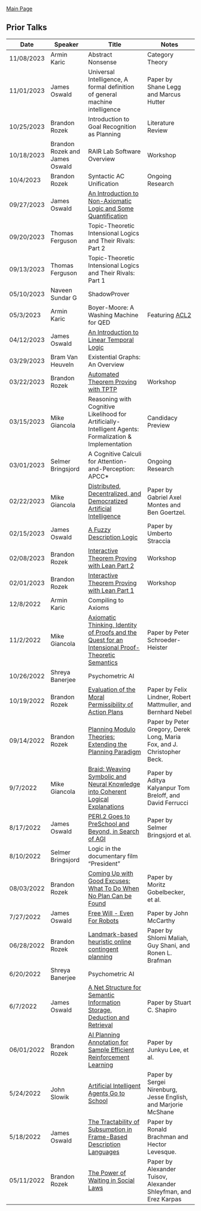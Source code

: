 [Main Page](/logic-group/)

## Prior Talks

| Date | Speaker | Title | Notes |
| ------------------------------------------------------------ | ---- | ---- | ------------------------------------------------------------ |
| 11/08/2023 | Armin Karic | Abstract Nonsense | Category Theory |
| 11/01/2023 | James Oswald | Universal Intelligence, A formal definition of general machine intelligence | Paper by Shane Legg and Marcus Hutter |
| 10/25/2023 | Brandon Rozek | Introduction to Goal Recognition as Planning | Literature Review |
| 10/18/2023 | Brandon Rozek and James Oswald | RAIR Lab Software Overview | Workshop |
| 10/4/2023 | Brandon Rozek | Syntactic AC Unification | Ongoing Research |
| 09/27/2023 | James Oswald | [An Introduction to Non-Axiomatic Logic and Some Quantification](https://docs.google.com/presentation/d/1220Cr_vSXYqjmgbsmLv0fBPKzhzGzioqNhbmU9vP0SE/edit?usp=sharing) |      |
| 09/20/2023 | Thomas Ferguson | Topic-Theoretic Intensional Logics and Their Rivals: Part 2 |  |
| 09/13/2023 | Thomas Ferguson | Topic-Theoretic Intensional Logics and Their Rivals: Part 1 |      |
| 05/10/2023 | Naveen Sundar G | ShadowProver |      |
| 05/3/2023 | Armin Karic | Boyer-Moore: A Washing Machine for QED | Featuring [ACL2](https://en.wikipedia.org/wiki/ACL2) |
| 04/12/2023 | James Oswald | [An Introduction to Linear Temporal Logic](https://github.com/James-Oswald/linear_temporal_logic) |      |
| 03/29/2023 | Bram Van Heuveln | Existential Graphs: An Overview |      |
| 03/22/2023 | Brandon Rozek | [Automated Theorem Proving with TPTP](https://github.com/Brandon-Rozek/TPTP-Examples) | Workshop |
| 03/15/2023 | Mike Giancola | Reasoning with Cognitive Likelihood for Artificially-Intelligent Agents: Formalization & Implementation | Candidacy Preview |
| 03/01/2023 | Selmer Bringsjord | A Cognitive Calculi for Attention-and-Perception: APCC* | Ongoing Research |
| 02/22/2023 | Mike Giancola | [Distributed, Decentralized, and Democratized Artificial Intelligence](https://www.sciencedirect.com/science/article/pii/S0040162518302920) | Paper by Gabriel Axel Montes and Ben Goertzel. |
| 02/15/2023 | James Oswald | [A Fuzzy Description Logic](http://www.umbertostraccia.it/cs/download/papers/AAAI98/AAAI98.pdf) | Paper by Umberto Straccia |
| 02/08/2023 | Brandon Rozek | [Interactive Theorem Proving with Lean Part 2](https://brandonrozek.com/blog/lean3-tutorial) | Workshop |
| 02/01/2023 | Brandon Rozek | [Interactive Theorem Proving with Lean Part 1](https://brandonrozek.com/blog/lean3-tutorial) | Workshop |
| 12/8/2022 | Armin Karic | Compiling to Axioms |      |
| 11/2/2022 | Mike Giancola | [Axiomatic Thinking, Identity of Proofs and the Quest for an Intensional Proof-Theoretic Semantics](https://link.springer.com/chapter/10.1007/978-3-030-77657-2_8) | Paper by Peter Schroeder-Heister |
| 10/26/2022 | Shreya Banerjee | Psychometric AI |  |
| 10/19/2022 | Brandon Rozek | [Evaluation of the Moral Permissibility of Action Plans](https://gki.informatik.uni-freiburg.de/papers/lindner-etal-aij2020.pdf) | Paper by Felix Lindner, Robert Mattmuller, and Bernhard Nebel |
| 09/14/2022 | Brandon Rozek | [Planning Modulo Theories: Extending the Planning Paradigm](https://www.aaai.org/ocs/index.php/ICAPS/ICAPS12/paper/viewFile/4693/4715) | Paper by Peter Gregory, Derek Long, Maria Fox, and J. Christopher Beck. |
| 9/7/2022 | Mike Giancola | [Braid: Weaving Symbolic and Neural Knowledge into Coherent Logical Explanations](https://ojs.aaai.org/index.php/AAAI/article/view/21333) | Paper by Aditya Kalyanpur Tom Breloff, and David Ferrucci |
| 8/17/2022  | James Oswald | [PERI.2 Goes to PreSchool and Beyond, in Search of AGI](http://kryten.mm.rpi.edu/PERI2GoesToPreSchoolAGI2022.pdf) | Paper by Selmer Bringsjord et al. |
| 8/10/2022  | Selmer Bringsjord | Logic in the documentary film “President” |  |
| 08/03/2022 | Brandon Rozek | [Coming Up with Good Excuses: What To Do When No Plan Can be Found](https://www.aaai.org/ocs/index.php/ICAPS/ICAPS10/paper/viewFile/1453/1532) | Paper by Moritz Gobelbecker, et al. |
| 7/27/2022  | James Oswald | [Free Will - Even For Robots](http://jmc.stanford.edu/articles/freewill/freewill.pdf) | Paper by John McCarthy |
| 06/28/2022 | Brandon Rozek | [Landmark-based heuristic online contingent planning](https://link.springer.com/article/10.1007/s10458-018-9389-9) | Paper by Shlomi Maliah, Guy Shani, and Ronen L. Brafman |
| 6/20/2022  | Shreya Banerjee | Psychometric AI |  |
| 6/7/2022   | James Oswald | [A Net Structure for Semantic Information Storage, Deduction and Retrieval](https://www.ijcai.org/Proceedings/71/Papers/047.pdf) | Paper by Stuart C. Shapiro |
| 06/01/2022 | Brandon Rozek | [AI Planning Annotation for Sample Efficient Reinforcement Learning](https://arxiv.org/pdf/2203.00669) | Paper by Junkyu Lee, et al. |
| 5/24/2022  | John Slowik | [Artificial Intelligent Agents Go to School](https://drive.google.com/file/d/1YaZdRZ4SZL1A17ckJOcOTpn6y2lulpOi/view?usp=sharing) | Paper by Sergei Nirenburg, Jesse English, and Marjorie McShane |
| 5/18/2022  | James Oswald | [The Tractability of Subsumption in Frame-Based Description Languages](https://aaai.org/Papers/AAAI/1984/AAAI84-036.pdf) | Paper by Ronald Brachman and Hector Levesque. |
| 05/11/2022 | Brandon Rozek | [The Power of Waiting in Social Laws](https://icaps21.icaps-conference.org/workshops/KEPS/Papers/KEPS_2021_paper_14.pdf) | Paper by Alexander Tuisov, Alexander Shleyfman, and Erez Karpas |



